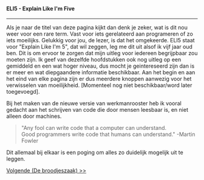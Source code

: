 #### ELI5 - Explain Like I'm Five

---
Als je naar de titel van deze pagina kijkt dan denk je zeker, wat is dit nou weer voor een rare term. Vast voor iets gerelateerd aan programeren of zo iets moeilijks. Gelukkig voor jou, de lezer, is dat het omgekeerde. ELI5 staat voor "Explain Like I'm 5", dat wil zeggen, leg me dit uit alsof ik vijf jaar oud ben. Dit is om ervoor te zorgen dat mijn uitleg voor iedereen begrijpbaar zou moeten zijn. Ik geef van dezelfde hoofdstukken ook nog uitleg op een gemiddeld en een wat hoger niveau, dus mocht je geintereseerd zijn dan is er meer en wat diepgaandere informatie beschikbaar. Aan het begin en aan het eind van elke pagina zijn er dus meerdere knoppen aanwezig voor het verwisselen van moeilijkheid. [Momenteel nog niet beschikbaar/word later toegevoegd].

Bij het maken van de nieuwe versie van werkmanrooster heb ik vooral gedacht aan het schrijven van code die door mensen leesbaar is, en niet alleen door machines.

> "Any fool can write code that a computer can understand.  
Good programmers write code that humans can understand." -Martin Fowler

Dit allemaal bij elkaar is een poging om alles zo duidelijk mogelijk uit te leggen.

[Volgende (De broodjeszaak) >>](/inhetkort)

